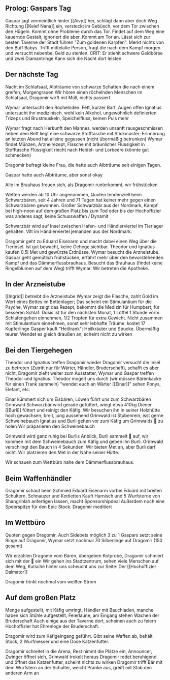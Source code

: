 ## Prolog: Gaspars Tag
Gaspar jagt vermeintlich hinter [[Aivy]] her, schlägt dann aber doch Weg Richtung [[Kelef Nana]] ein, versteckt im Gebüsch, vor dem Tor zwischen den Hügeln. Kommt ohne Probleme durch das Tor.
Findet auf dem Weg eine kauernde Gestalt, ignoriert die aber. Kommt am Tor an.
Lässt sich zur besten Taverne der Stadt führen "Zum goldenen Karpfen". Merkt nichts von den Buff Babys.
Trifft mittelalte Person, fragt die nach dem Kampf morgen und versucht nebenbei Geld zu stehlen. CRIT: Er stiehlt schwere Geldbörse und zwei Diamantringe
Kann sich die Nacht dort leisten

## Der nächste Tag
Nacht im Schlafsaal, Albträume von schwarze Schatten die nach einem greifen, Morgengrauen
Wir hören einen röchelnden Menschen im Schlafsaal, Dragomir wirft mit Müll, nichts passiert

Wymar untersucht den Röchelnden:
Fett, kurzer Bart, Augen offen
Ignatius untersucht ihn medizinisch, wohl kein Alkohol, ungewöhnlich definierten Trizeps und Brustmuskeln, Speichelfluss, keinen Puls mehr

Wymar fragt nach Herkunft den Mannes, werden unsanft rausgeschmissen
neben dem Bett liegt eine schwarze Stofftasche mit Stickmuster: Erinnerung an letzten Abend
hat alleine gegessen (nicht übermäßig betrunken)
Wymar findet Münzen, Arzneirezept, Flasche mit bräunlicher Flüssigkeit in Stofftasche
Flüssigkeit riecht nach Heidel- und Lorbeere (könnte gut schmecken)

Dragomir befragt kleine Frau, die hatte auch Albträume seit einigen Tagen.

Gaspar hatte auch Albträume, aber sonst okay

Alle im Brauhaus freuen sich, als Dragomir runterkommt, wir frühstücken

Wetten werden ab 10 Uhr angenommen, Quoten tendenziell beim Schwarzbären, seit 4 Jahren und 71 Tagen hat keiner mehr gegen einen Schwarzbären gewonnen. 
Großer Schwarzbär aus der Nordmark, Kampf bei high-noon auf dem großen Platz bis zum Tod oder bis der Hochoffizier was anderes sagt, keine Schusswaffen / Dynamit

Schwarzbär wird auf Insel zwischen Hafen- und Händlerviertel im Tierlager gehalten. Vllt im Händlerviertel jemanden aus der Nordmark.

Dragomir geht zu Eduard Eisenarm und macht dabei einen Weg über die Tierinsel.
Ist gut bewacht, keine Gehege sichtbar.
Theodor und Ignatius kaufen 0,5l Met und gewürzte Erdnüsse.
Wymar besucht die Arzneistube. 
Gaspar geht gemütlich frühstücken, erfährt mehr über den bevorstehenden Kampf und das Dämmerflussbrauhaus. Besucht das Brauhaus (findet keine Ringelblumen auf dem Weg) trifft Wymar. Wir betreten die Apotheke. 

## In der Arzneistube
[[Ingrid]] betreibt die Arzneistube
Wymar zeigt die Flasche, zahlt Gold im Wert eines Bettes im Bettenlager;
Das scheint ein Stimulantium für die Psyche, 
Wymar zeigt das Rezept, bekommt die Medizin für Humpbert, für besseren Schlaf:
Dosis ist für den nächsten Monat, 1 Löffel 1 Stunde vorm Schlafengehen einnehmen, 1/2 Tropfen für extra Gewicht. Nicht zusammen mit Stimulantium einnehmen, sonst sehr lebhafte Träume. kostet 17 Kupferlinge 
Gasper kauft "Heiltrank": Heilkräuter und Spucke. Übermäßig teurer.
Wendet es gleich draußen an, scheint nicht zu wirken

## Bei den Tiergehegen
Theodor und Ignatius treffen Dragomir wieder
Dragomir versucht die Insel zu betreten (Zutritt nur für Wärter, Händler, Bruderschaft), schafft es aber nicht, 
Dragomir zieht weiter zum Ausstatter,
Wymar und Gaspar treffen Theodor und Ignatius.
Theodor mogelt uns durch (wir müssen Bärenkacke für einen Trank sammeln)
"wendet euch an Wärter [[Einar]]"
sehen Ponys, Elefant, etc.

Einar kümmert sich um Eisbären, Löwen führt uns zum Schwarzbären Grimwald
Schwarzbär wird gerade gefüttert, wiegt etwa 410kg
Diener [[Burli]] füttert und reinigt den Käfig. Wir besuchen ihn in seiner Holzhütte
hoch gewachsen, breit, jung aussehend
Grimwald ist Stubenrein, isst gerne Schweinebauch
Ignatius und Burli gehen vor zum Käfig um Grimwalds 💩 zu holen
Wir präparieren den Schweinebauch

Grimwald wird ganz ruhig bei Burlis Anblick, Burli sammelt 💩 auf, wir kommen mit dem Schweinebauch zum Käfig und geben ihn Burli. Grimwald verschlingt den Bauch in 4 Sekunden. 
Wir bieten Met an, aber Burli darf nicht. Wir platzieren den Met in der Nähe seiner Hütte.

Wir schauen zum Wettbüro nahe dem Dämmerflussbrauhaus.

## Beim Waffenhändler
Dragomir schaut beim Schmied Eduard Eisenarm vorbei
Eduard mit breiten Schultern, Schnauzer und Kottletten
Kauft Harnisch und 5 Wurfsterne von Shangrihlah anfertigen lassen, macht Sponsorshipdeal
Außerdem noch eine Speerspitze für den Epic Stock.
Dragomir meditiert

## Im Wettbüro
Quoten gegen Dragomir, Auch Sidebets möglich
3 zu 1 
Gaspars setzt seine Ringe auf Dragomir, Wymar setzt nochmal 70 Silberlinge auf Dragomir (150 gesamt)

Wir erzählen Dragomir vom Bären, übergeben Kotprobe,
Dragomir schmiert sich mit der 💩 ein
Wir gehen ins Stadtzentrum, sehen viele Menschen auf dem Weg, Kutsche hinter uns scheucht uns zur Seite: Der [[Hochoffizier Dalmator]]

Dragomir trinkt nochmal vom weißen Strom

## Auf dem großen Platz
Menge aufgestellt, mit Käfig umringt, Händler mit Bauchladen, manche haben sich Stühle aufgestellt, Feierlaune, am Eingang stehen Wachen der Bruderschaft
Auch einige aus der Taverne dort, scheinen auch zu feiern
Hochoffizier hat Ehrenloge der Bruderschaft.

Dragomir wird zum Käfigeingang geführt. Gibt seine Waffen ab, behält Stock, 2 Wurfmesser und eine Dose Katzenfutter.

Dragomir schreitet in die Arena, Rest nimmt die Plätze ein, Announcer, Zwinger öffnet sich, Grimwald trokelt heraus
Dragomir redet beruhigend und öffnet das Katzenfutter, scheint nichts zu wirken
Dragomir trifft Bär mit dem Wurfstern an der Schulter, weicht Pranke aus, greift mit Stab den anderen Arm an
